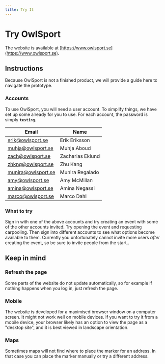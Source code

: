 ```yaml
---
title: Try It
---
```


# Try OwlSport

The website is available at [https://www.owlsport.se](https://www.owlsport.se).

## Instructions

Because OwlSport is not a finished product, we will provide a guide here to navigate the prototype.

### Accounts

To use OwlSport, you will need a user account. To simplify things, we have set up some already for you to use. For each account, the password is simply **`testing`**.

| Email              | Name             |
| ------------------ | ---------------- |
| erik@owlsport.se   | Erik Eriksson    |
| muhja@owlsport.se  | Muhja Aboud      |
| zach@owlsport.se   | Zacharias Eklund |
| zhkng@owlsport.se  | Zhu Kang         |
| munira@owlsport.se | Munira Regalado  |
| amy@owlsport.se    | Amy McMillan     |
| amina@owlsport.se  | Amina Negassi    |
| marco@owlsport.se  | Marco Dahl       |

### What to try

Sign in with one of the above accounts and try creating an event with some of the other accounts invited. Try opening the event and requesting carpooling. Then sign into different accounts to see what options become available to them. Currently you unfortunately cannot invite more users *after* creating the event, so be sure to invite people from the start..

## Keep in mind

### Refresh the page

Some parts of the website do not update automatically, so for example if nothing happens when you log in, just refresh the page.

### Mobile

The website is developed for a maximised browser window on a computer screen. It might not work well on mobile devices. If you want to try it from a mobile device, your browser likely has an option to view the page as a "desktop site", and it is best viewed in landscape orientation.

### Maps

Sometimes maps will not find where to place the marker for an address. In that case you can place the marker manually or try a different address.
